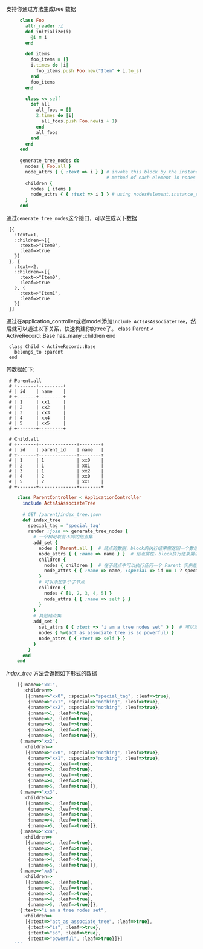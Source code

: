 支持你通过方法生成tree 数据
```ruby
     class Foo
       attr_reader :i
       def initialize(i)
         @i = i
       end

       def items
         foo_items = []
         i.times do |i|
           foo_items.push Foo.new("Item" + i.to_s)
         end
         foo_items
       end

       class << self
         def all
           all_foos = []
           2.times do |i|
             all_foos.push Foo.new(i + 1)
           end
           all_foos
         end
       end
     end
     
     generate_tree_nodes do
       nodes { Foo.all }
       node_attrs { { :text => i } } # invoke this block by the instance_eval
                                     # method of each element in nodes
       children {
         nodes { items }
         node_attrs { { :text => i } } # using nodes#element.instance_eval to run this block
       }
     end
```
通过`generate_tree_nodes`这个接口，可以生成以下数据

     [{
       :text=>1,
       :children=>[{
         :text=>"Item0",
         :leaf=>true
       }]
     }, {
       :text=>2,
       :children=>[{
         :text=>"Item0",
         :leaf=>true
       }, {
         :text=>"Item1",
         :leaf=>true
       }]
     }]

通过在application_controller或者model添加`include ActsAsAssociateTree`，然后就可以通过以下关系，快速构建你的tree了。
     class Parent < ActiveRecord::Base
        has_many :children
     end
     
     class Child < ActiveRecord::Base
       belongs_to :parent
     end
 
 其数据如下:
 
     # Parent.all
     # +-------+---------+
     # | id    | name    |
     # +-------+---------+
     # | 1     | xx1     |
     # | 2     | xx2     |
     # | 3     | xx3     |
     # | 4     | xx4     |
     # | 5     | xx5     |
     # +-------+---------+
     
     # Child.all
     # +-------+--------------+--------+
     # | id    | parent_id    | name   |
     # +-------+--------------+--------+
     # | 1     | 1            | xx0    |
     # | 2     | 1            | xx1    |
     # | 3     | 1            | xx2    |
     # | 4     | 2            | xx0    |
     # | 5     | 2            | xx1    |
     # +-------+--------------+--------+
 
 ```ruby
     class ParentController < ApplicationController
       include ActsAsAssociateTree
       
       # GET /parent/index_tree.json
       def index_tree
         special_tag = 'special_tag'
         render :josn => generate_tree_nodes {
           # 一个树可以有不同的结点集
           add_set {
             nodes { Parent.all }  # 结点的数据，block的执行结果需返回一个数组
             node_attrs { { :name => name } }  # 结点属性，block执行结果需返回一个Hash实例，block 中可以执行任何一个 Parent 实例能执行的方法
             children { 
               nodes { children }  # 在子结点中可以执行任何一个 Parent 实例能执行的方法
               node_attrs { { :name => name, :special => id == 1 ? special_tag : 'nothing' } }  # 每一个 block 中都能访问闭包变量，如 special_tag
             }
             # 可以添加多个子节点
             children {
               nodes { [1, 2, 3, 4, 5] }
               node_attrs { { :name => self } }
             }
           }
           # 其他结点集
           add_set {
             set_attrs { { :text => 'i am a tree nodes set' } }  # 可以添加结点集描述
             nodes { %w(act_as_associate_tree is so powerful) }
             node_attrs { { :text => self } }
           }
         }
       end
     end
 ```
 
 *index_tree* 方法会返回如下形式的数据
 
 ```javascript
     [{:name=>"xx1",
       :children=>
        [{:name=>"xx0", :special=>"special_tag", :leaf=>true},
         {:name=>"xx1", :special=>"nothing", :leaf=>true},
         {:name=>"xx2", :special=>"nothing", :leaf=>true},
         {:name=>1, :leaf=>true},
         {:name=>2, :leaf=>true},
         {:name=>3, :leaf=>true},
         {:name=>4, :leaf=>true},
         {:name=>5, :leaf=>true}]},
      {:name=>"xx2",
       :children=>
        [{:name=>"xx0", :special=>"nothing", :leaf=>true},
         {:name=>"xx1", :special=>"nothing", :leaf=>true},
         {:name=>1, :leaf=>true},
         {:name=>2, :leaf=>true},
         {:name=>3, :leaf=>true},
         {:name=>4, :leaf=>true},
         {:name=>5, :leaf=>true}]},
      {:name=>"xx3",
       :children=>
        [{:name=>1, :leaf=>true},
         {:name=>2, :leaf=>true},
         {:name=>3, :leaf=>true},
         {:name=>4, :leaf=>true},
         {:name=>5, :leaf=>true}]},
      {:name=>"xx4",
       :children=>
        [{:name=>1, :leaf=>true},
         {:name=>2, :leaf=>true},
         {:name=>3, :leaf=>true},
         {:name=>4, :leaf=>true},
         {:name=>5, :leaf=>true}]},
      {:name=>"xx5",
       :children=>
        [{:name=>1, :leaf=>true},
         {:name=>2, :leaf=>true},
         {:name=>3, :leaf=>true},
         {:name=>4, :leaf=>true},
         {:name=>5, :leaf=>true}]},
      {:text=>"i am a tree nodes set",
       :children=>
        [{:text=>"act_as_associate_tree", :leaf=>true},
         {:text=>"is", :leaf=>true},
         {:text=>"so", :leaf=>true},
         {:text=>"powerful", :leaf=>true}]}]
    ```
